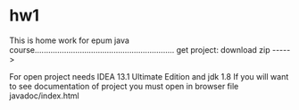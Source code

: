 hw1
===

This is home work for epum java course..............................................................              get project: download zip  ----->


For open project needs  IDEA 13.1 Ultimate Edition and jdk 1.8
If you will want to see documentation of project you must open in browser file javadoc/index.html